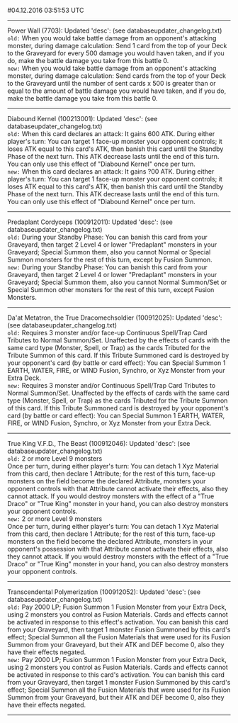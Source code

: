 #04.12.2016 03:51:53 UTC
__________________________
Power Wall (7703): Updated 'desc': (see databaseupdater_changelog.txt)  
`old:` When you would take battle damage from an opponent's attacking monster, during damage calculation: Send 1 card from the top of your Deck to the Graveyard for every 500 damage you would haven taken, and if you do, make the battle damage you take from this battle 0.  
`new:` When you would take battle damage from an opponent's attacking monster, during damage calculation: Send cards from the top of your Deck to the Graveyard until the number of sent cards x 500 is greater than or equal to the amount of battle damage you would have taken, and if you do, make the battle damage you take from this battle 0.  
__________________________
Diabound Kernel (100213001): Updated 'desc': (see databaseupdater_changelog.txt)  
`old:` When this card declares an attack: It gains 600 ATK. During either player's turn: You can target 1 face-up monster your opponent controls; it loses ATK equal to this card's ATK, then banish this card until the Standby Phase of the next turn. This ATK decrease lasts until the end of this turn. You can only use this effect of "Diabound Kernel" once per turn.  
`new:` When this card declares an attack: It gains ?00 ATK. During either player's turn: You can target 1 face-up monster your opponent controls; it loses ATK equal to this card's ATK, then banish this card until the Standby Phase of the next turn. This ATK decrease lasts until the end of this turn. You can only use this effect of "Diabound Kernel" once per turn.  
__________________________
Predaplant Cordyceps (100912011): Updated 'desc': (see databaseupdater_changelog.txt)  
`old:` During your Standby Phase: You can banish this card from your Graveyard, then target 2 Level 4 or lower "Predaplant" monsters in your Graveyard; Special Summon them, also you cannot Normal or Special Summon monsters for the rest of this turn, except by Fusion Summon.  
`new:` During your Standby Phase: You can banish this card from your Graveyard, then target 2 Level 4 or lower "Predaplant" monsters in your Graveyard; Special Summon them, also you cannot Normal Summon/Set or Special Summon other monsters for the rest of this turn, except Fusion Monsters.  
__________________________
Da'at Metatron, the True Dracomechsoldier (100912025): Updated 'desc': (see databaseupdater_changelog.txt)  
`old:` Requires 3 monster and/or face-up Continuous Spell/Trap Card Tributes to Normal Summon/Set. Unaffected by the effects of cards with the same card type (Monster, Spell, or Trap) as the cards Tributed for the Tribute Summon of this card. If this Tribute Summoned card is destroyed by your opponent's card (by battle or card effect): You can Special Summon 1 EARTH, WATER, FIRE, or WIND Fusion, Synchro, or Xyz Monster from your Extra Deck.  
`new:` Requires 3 monster and/or Continuous Spell/Trap Card Tributes to Normal Summon/Set. Unaffected by the effects of cards with the same card type (Monster, Spell, or Trap) as the cards Tributed for the Tribute Summon of this card. If this Tribute Summoned card is destroyed by your opponent's card (by battle or card effect): You can Special Summon 1 EARTH, WATER, FIRE, or WIND Fusion, Synchro, or Xyz Monster from your Extra Deck.  
__________________________
True King V.F.D., The Beast (100912046): Updated 'desc': (see databaseupdater_changelog.txt)  
`old:` 2 or more Level 9 monsters  
Once per turn, during either player's turn: You can detach 1 Xyz Material from this card, then declare 1 Attribute; for the rest of this turn, face-up monsters on the field become the declared Attribute, monsters your opponent controls with that Attribute cannot activate their effects, also they cannot attack. If you would destroy monsters with the effect of a "True Draco" or "True King" monster in your hand, you can also destroy monsters your opponent controls.  
`new:` 2 or more Level 9 monsters  
Once per turn, during either player's turn: You can detach 1 Xyz Material from this card, then declare 1 Attribute; for the rest of this turn, face-up monsters on the field become the declared Attribute, monsters in your opponent's possession with that Attribute cannot activate their effects, also they cannot attack. If you would destroy monsters with the effect of a "True Draco" or "True King" monster in your hand, you can also destroy monsters your opponent controls.  
__________________________
Transcendental Polymerization (100912052): Updated 'desc': (see databaseupdater_changelog.txt)  
`old:` Pay 2000 LP; Fusion Summon 1 Fusion Monster from your Extra Deck, using 2 monsters you control as Fusion Materials. Cards and effects cannot be activated in response to this effect's activation. You can banish this card from your Graveyard, then target 1 monster Fusion Summoned by this card's effect; Special Summon all the Fusion Materials that were used for its Fusion Summon from your Graveyard, but their ATK and DEF become 0, also they have their effects negated.  
`new:` Pay 2000 LP; Fusion Summon 1 Fusion Monster from your Extra Deck, using 2 monsters you control as Fusion Materials. Cards and effects cannot be activated in response to this card's activation. You can banish this card from your Graveyard, then target 1 monster Fusion Summoned by this card's effect; Special Summon all the Fusion Materials that were used for its Fusion Summon from your Graveyard, but their ATK and DEF become 0, also they have their effects negated.  
__________________________

